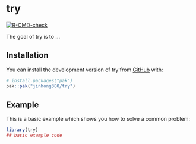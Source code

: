 
# try

<!-- badges: start -->
[![R-CMD-check](https://github.com/jinhong380/try/actions/workflows/R-CMD-check.yaml/badge.svg)](https://github.com/jinhong380/try/actions/workflows/R-CMD-check.yaml)
<!-- badges: end -->

The goal of try is to ...

## Installation

You can install the development version of try from [GitHub](https://github.com/) with:

``` r
# install.packages("pak")
pak::pak("jinhong380/try")
```

## Example

This is a basic example which shows you how to solve a common problem:

``` r
library(try)
## basic example code
```

